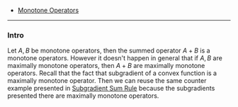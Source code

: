 - [Monotone Operators](Monotone%20Operators.md)


---
### **Intro**

Let $A, B$ be monotone operators, then the summed operator $A + B$ is a monotone operators.
However it doesn't happen in general that if $A, B$ are maximally monotone operators, then $A + B$ are maximally monotone operators.
Recall that the fact that subgradient of a convex function is a maximally monotone operator. 
Then we can reuse the same counter example presented in [Subgradient Sum Rule](Subgradient%20Sum%20Rule.md) because the subgradients presented there are maximally monotone operators. 


